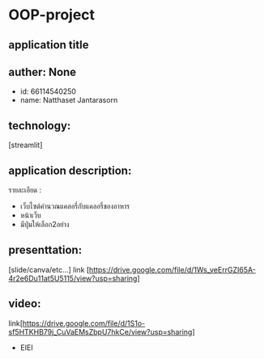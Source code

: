 # OOP-project

## application title

## auther: None

  * id: 66114540250
  * name: Natthaset Jantarasorn
     
## technology:
[streamlit]

## application description:
รายละเอียด : 
  * เว็บไซต์คำนวณแคลอรี่กับแคลอรี่ของอาหาร
  * หน้าเว็บ
  * มีปุ่มให้เลือก2อย่าง

## presenttation: 
[slide/canva/etc...] link [https://drive.google.com/file/d/1Ws_veErrGZI65A-4r2e6Du11at5U5115/view?usp=sharing]

## video: 
link[https://drive.google.com/file/d/1S1o-sf5HTKHB79j_CuVaEMsZbpU7hkCe/view?usp=sharing]

* EIEI 
